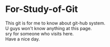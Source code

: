 # For-Study-of-Git
This git is for me to know about git-hub system.   
U guys won't know anything at this page.   
sry for someone who visits here.   
Have a nice day.   
